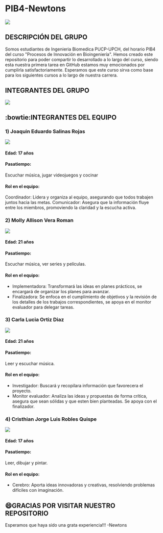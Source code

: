 # PIB4-Newtons
![](https://github.com/mollyvera-lgtm/PIB4-Newtons/blob/main/imagenes/Captura%20de%20pantalla%202025-09-03%20193507.png)
## **DESCRIPCIÓN DEL GRUPO**
Somos estudiantes de Ingenieria Biomedica PUCP-UPCH, del horario PIB4 del curso "Procesos de Innovación en Bioingeniería". Hemos creado este repositorio para poder compartir lo desarrollado a lo largo del curso, siendo esta nuestra primera tarea en GitHub estamos muy emocionados por cumplirla satisfactoriamente. Esperamos que este curso sirva como base para los siguientes cursos a lo largo de nuestra carrera.
## **INTEGRANTES DEL GRUPO**
![](https://github.com/mollyvera-lgtm/PIB4-Newtons/blob/main/imagenes/grupo.jpg) 
## **:bowtie:INTEGRANTES DEL EQUIPO**
### 1) Joaquin Eduardo Salinas Rojas
![](https://github.com/mollyvera-lgtm/PIB4-Newtons/blob/main/imagenes/1000036183.jpg)
#### **Edad**: 17 años 
#### **Pasatiempo:**
Escuchar música, jugar videojuegos y cocinar
#### **Rol en el equipo:**
Coordinador: Lidera y organiza al equipo, asegurando que todos trabajen juntos hacia las metas. 
Comunicador: Asegura que la información fluye entre los miembros, promoviendo la claridad y la escucha activa.
### 2) Molly Allison Vera Roman
![](https://github.com/mollyvera-lgtm/PIB4-Newtons/blob/main/imagenes/Molly.jpg)
#### **Edad**: 21 años
#### **Pasatiempo**: 
Escuchar música, ver series y películas.
#### **Rol en el equipo:**
- Implementadora: Transformará las ideas en planes prácticos, se encargará de organizar los planes para avanzar. 
- Finalizadora: Se enfoca en el cumplimiento de objetivos y la revisión de los detalles de los trabajos correspondientes, se apoya en el monitor evaluador para delegar tareas.

### 3) Carla Lucia Ortiz Diaz
![](https://github.com/mollyvera-lgtm/PIB4-Newtons/blob/main/imagenes/WhatsApp%20Image%202025-09-03%20at%209.10.25%20PM.jpeg)
#### **Edad:** 21 años
#### **Pasatiempo:** 
Leer y escuchar música.
#### **Rol en el equipo:**
- Investigador: Buscará y recopilara información que favorecera el proyecto.
- Monitor evaluador: Analiza las ideas y propuestas de forma crítica, asegura que sean sólidas y que esten bien planteadas. Se apoya con el finalizador.

### 4) Cristhian Jorge Luis Robles Quispe
![](https://github.com/mollyvera-lgtm/PIB4-Newtons/blob/main/imagenes/IMG_1147.jpeg)
#### **Edad:** 17 años
#### **Pasatiempo:** 
Leer, dibujar y pintar.
#### **Rol en el equipo:**
- Cerebro: Aporta ideas innovadoras y creativas, resolviendo problemas difíciles con imaginación.

## **:smile:GRACIAS POR VISITAR NUESTRO REPOSITORIO**
Esperamos que haya sido una grata experiencia!!! -Newtons
